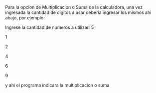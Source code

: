 Para la opcion de Multiplicacion o Suma de la calculadora, una vez ingresada la cantidad de digitos a usar deberia ingresar los mismos ahi abajo, por ejemplo:

Ingrese la cantidad de numeros a utilizar: 5








1


2


4


6


9









y ahi el programa indicara la multiplicacion o suma
